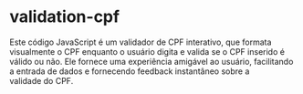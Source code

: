 # validation-cpf
 Este código JavaScript é um validador de CPF interativo, que formata visualmente o CPF enquanto o usuário digita e valida se o CPF inserido é válido ou não. Ele fornece uma experiência amigável ao usuário, facilitando a entrada de dados e fornecendo feedback instantâneo sobre a validade do CPF.
